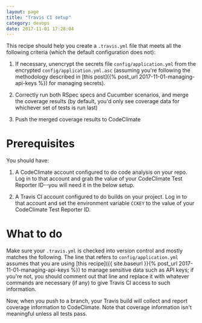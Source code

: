 ```yaml
---
layout: page
title: "Travis CI setup"
category: devops
date: 2017-11-01 17:28:04
---
```


This recipe should help you create a `.travis.yml` file that meets all
the following criteria (which the default configuration does not):

1. If necessary, unencrypt the secrets file `config/application.yml`
from the encrypted `config/application.yml.asc` (assuming you're
following the methodology described in 
[this post]({% post_url 2017-11-01-managing-api-keys %}) for managing
secrets).

2. Correctly run both RSpec specs and Cucumber scenarios, and merge the
coverage results (by default, you'd only see coverage data for whichever
set of tests is run last)

3. Push the merged coverage results to CodeClimate

# Prerequisites

You should have:

1. A CodeClimate account configured to do code analysis on your repo.
Log in to that account and grab the value of your CodeClimate Test
Reporter ID--you will need it in the below setup.

2. A Travis CI account configured to do builds on your
project.  Log in to that account and set the environment variable
`CCKEY` to the value of your CodeClimate Test Reporter ID.

# What to do

Make sure your `.travis.yml` is checked into version control and
mostly matches the following.
The line that refers to
`config/application.yml` assumes that you are using 
[this recipe]({{ site.baseurl }}{% post_url 2017-11-01-managing-api-keys %})
to manage sensitive data such as API keys; if you're not, you should
comment out that line and replace it with whatever commands are
necessary (if any) to give Travis CI access to such information.

Now, when you push to a branch, your Travis build will collect and
report coverage information to CodeClimate.  Note that coverage
information isn't meaningful unless all tests pass.

<script src="https://gist.github.com/armandofox/af5e340c1d95b252e82bd6831b7decac.js"></script>
